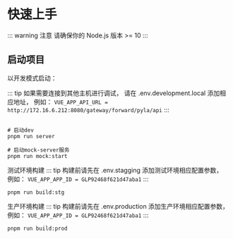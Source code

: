 # 快速上手

::: warning 注意
请确保你的 Node.js 版本 >= 10
:::


## 启动项目

以开发模式启动：

::: tip
如果需要连接到其他主机进行调试， 请在 .env.development.local 添加相应地址，
例如： `VUE_APP_API_URL = http://172.16.6.212:8080/gateway/forward/pyla/api`
:::

```shell

# 启动dev 
pnpm run server

# 启动mock-server服务
pnpm run mock:start

```

测试环境构建
::: tip
构建前请先在 .env.stagging 添加测试环境相应配置参数，
例如： `VUE_APP_APP_ID = GLP92468f621d47aba1`
:::

```shell
pnpm run build:stg
```

生产环境构建
::: tip
构建前请先在 .env.production 添加生产环境相应配置参数，
例如： `VUE_APP_APP_ID = GLP92468f621d47aba1`
:::

```shell
pnpm run build:prod
```

